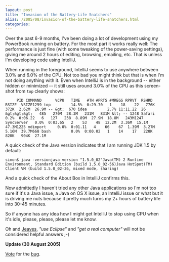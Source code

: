 ```yaml
---
layout: post
title: "Invasion of the Battery-Life Snatchers"
alias: /2005/08/invasion-of-the-battery-life-snatchers.html
categories:
---
```

Over the past 6-9 months, I've been doing a lot of development using my PowerBook running on battery. For the most part it works really well: The performance is just fine (with some tweaking of the power-saving settings), giving me around 2 hours of editing, browsing, emailing, etc. That is unless I'm developing code using IntelliJ.

When running in the foreground, IntelliJ seems to use anywhere between 3.0% and 6.0% of the CPU. Not too bad you might think but that is when I'm not doing anything with it. Even when IntelliJ is in the background -- either hidden or minimized -- it still uses around 3.0% of the CPU as this screen-shot from `top` clearly shows:

```
     PID COMMAND      %CPU   TIME   #TH #PRTS #MREGS RPRVT  RSHRD  RSIZE  VSIZE1259 top         14.5%  0:29.70   1    18    22   776K   372K  2.62M  26.9M -- &gt;  670 idea         2.7% 11:11.22  26   &gt;&gt;&gt;   485   270M  28.3M   231M   831M &lt; -- 1248 Safari       0.2%  0:06.22   6   127   238  8.89M  27.9M  18.8M   243M1247 SyncServer   0.0%  0:03.65   2    53    48  12.2M  3.36M  15.1M  47.3M1225 mdimport     0.0%  0:01.11   4    66    67  1.39M  3.27M  5.16M  39.7M668 bash         0.0%  0:00.02   1    14    17   220K   820K   904K  27.1M
```

A quick check of the Java version indicates that I am running JDK 1.5 by default:

```
simon$ java -versionjava version "1.5.0_02"Java(TM) 2 Runtime Environment, Standard Edition (build 1.5.0_02-56)Java HotSpot(TM) Client VM (build 1.5.0_02-36, mixed mode, sharing)
```

And a quick check of the About Box in IntelliJ confirms this.

Now admittedly I haven't tried any other Java applications so I'm not too sure if it's a Java issue, a Java on OS X issue, an IntelliJ issue or what but it is driving me nuts because it pretty much turns my 2+ hours of battery life into 30-45 minutes.

So if anyone has any idea how I might get IntelliJ to stop using CPU when it's idle, please, please, please let me know.

Oh and [Jeaves](http://www.eaves.org/blog), _"use Eclipse"_ and _"get a real computer"_ will not be considered helpful answers ;-)

**Update (30 August 2005)**

[Vote](http://www.jetbrains.net/jira/secure/ViewVoters!default.jspa?id=48645) for the [bug](http://www.jetbrains.net/jira/browse/IDEA-4729).
